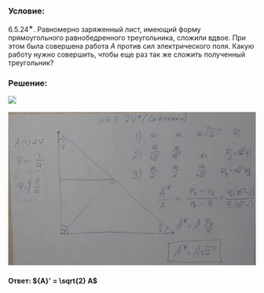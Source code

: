 ###  Условие:

$6.5.24^{∗}.$ Равномерно заряженный лист, имеющий форму прямоугольного равнобедренного треугольника, сложили вдвое. При этом была совершена работа $A$ против сил электрического поля. Какую работу нужно совершить, чтобы еще раз так же сложить полученный треугольник?

###  Решение:

![](https://www.youtube.com/embed/dQbviJ0MyR8)

![|1518x940, 67%](../../img/6.5.24/01.png)

#### Ответ: ${A}' = \sqrt{2} A$